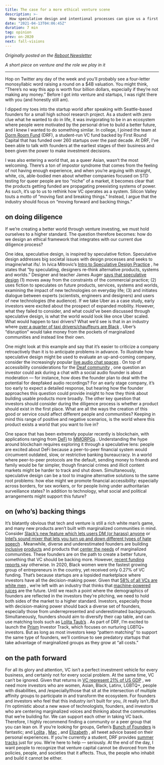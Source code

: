 ```yaml
---
title: The case for a more ethical venture scene
description: >-
  How speculative design and intentional processes can give us a first step for a better future
date: "2021-04-13T04:06:45Z"
duration: 7 min
tag: opinion
prev: on-2020
next: fall-visions
---
```


_Originally posted on the [Reboot Newsletter](https://reboothq.substack.com/p/venture)_

_A short piece on venture and the role we play in it_

---

Hop on Twitter any day of the week and you’ll probably see a four-letter monosyllabic word raising a round on a $4B valuation. You might think, “There’s no way this app is worth four billion dollars, especially if they’re not making any money.” Before I got into venture and startups, I was right there with you (and honestly still am).

I dipped my toes into the startup world after speaking with Seattle-based founders for a small high school research project. As a student with zero clue what he wanted to do in life, it was invigorating to be in an ecosystem where people were motivated by the personal drive to build a better future, and I knew I wanted to do something similar. In college, I joined the team at [Dorm Room Fund](http://dormroomfund.com/) (DRF), a student-run VC fund backed by First Round Capital that has funded over 260 startups over the past decade. At DRF, I’ve been able to talk with founders at the earliest stages of their business and been given the power to make investment decisions.

I was also entering a world that, as a queer Asian, wasn’t the most welcoming. There’s a ton of impostor syndrome that comes from the feeling of not having enough experience, and when you’re arguing with straight, white, cis, able-bodied men about whether companies focused on STD testing for queer people are too “niche” of a market, it becomes clear that the products getting funded are propagating preexisting systems of power.  
As such, it’s up to us to rethink how VC operates as a system. Silicon Valley touts a motto of “moving fast and breaking things.” Instead, I argue that the industry should focus on “moving forward and backing things.”

## on doing diligence

If we’re creating a better world through venture investing, we must hold ourselves to a higher standard. The question therefore becomes: how do we design an ethical framework that integrates with our current due diligence process?

One idea, speculative design, is inspired by speculative fiction. Speculative design addresses big societal issues with design processes and seeks to imagine/what ifs/. In Ivica Mitrovic’s [Intro to Speculative Design Practice](http://speculative.hr/en/introduction-to-speculative-design-practice/) , he states that “by speculating, designers re-think alternative products, systems and worlds.” Designer and teacher James Auger [says that speculative design](http://www.tandfonline.com/doi/abs/10.1080/14626268.2013.767276) (1) moves away from the constraints of the commercial practice; (2) uses fiction to speculates on future products, services, systems and worlds, examining the impact of new technologies on everyday life; (3) and initiates dialogue between experts (scientists, engineers and designers) and users of new technologies (the audience).
If we take Uber as a case study, early investors were excited about the prospect of expanded mobility. However, what they failed to consider, and what could’ve been discussed through speculative design, is what the world would look like once Uber scaled. What would happen to taxi drivers? What we’d see is that in an industry where [over a quarter of taxi drivers/chauffeurs are Black](https://datausa.io/profile/soc/taxi-drivers-chauffeurs#demographics) , Uber’s “disruption” would take money from the pockets of marginalized communities and instead line their own.

One might look at this example and say that it’s easier to criticize a company retroactively than it is to anticipate problems in advance. To illustrate how speculative design might be used to evaluate an up-and-coming company, consider the increasingly popular [live audio chat spaces](https://a16z.com/2020/12/07/social-strikes-back-audio/) . On top of accessibility considerations for the [Deaf community](https://limpingchicken.com/2021/01/29/liam-odell-clubhouse-vs-twitter-spaces-social-medias-move-towards-audio-and-what-this-means-for-deaf-people/) , one question an investor could ask during a chat with a social audio founder is about moderation — for instance, how does the founder plan to deal with the potential for deepfaked audio recordings? For an early stage company, it’s too early to expect a detailed response, but hearing how the founder approaches this question could provide insight to how they think about building usable products more broadly.
The other key question that investors should consider during the diligence process is whether a product should exist in the first place. What are all the ways the creation of this good or service could affect different people and communities? Keeping in mind this range of positive and negative scenarios, is the world where this product exists a world that you want to live in?

One space that has been extremely popular recently is blockchain, with applications ranging from [DeFi](https://fei.money/) to [MMORPGs](https://zkga.me/) . Understanding the hype around blockchain requires exploring it through a speculative lens: people are excited about DeFi because a peer-to-peer financial system would circumvent outdated, slow, or restrictive banking bureaucracy. In a world where peer-to-peer protocols are the default, sending money to friends and family would be far simpler, though financial crimes and illicit content markets might be harder to track and shut down. Simultaneously, speculative design can be a tool to imagine alternative solutions to the same root problems: how else might we promote financial accessibility: especially across borders, for sex workers, or for people living under authoritarian surveillance states? In addition to technology, what social and political arrangements might support this future?

## on (who’s) backing things

It’s blatantly obvious that tech and venture is still a rich white man’s game, and many new products aren’t built with marginalized communities in mind. Consider [Slack’s new feature which lets users DM (or harass) anyone](https://www.theverge.com/2021/3/24/22348126/slack-connect-direct-messaging-dm-company-feature) or [Intel’s sound mixer that lets you turn up and down different types of hate speech](https://www.theverge.com/2021/4/8/22373290/intel-bleep-ai-powered-abuse-toxicity-gaming-filters) . Meanwhile, diverse and underestimated founders are building [inclusive](https://healthyrootsdolls.com/) [products](https://joindaylight.com/) and products that [center the needs](https://www.folxhealth.com/) of marginalized communities. These founders are on the path to create a better future, something that VC should be backing more.
However, [recent funding reports ](https://allraise.org/assets/all-raise-annual-report-2020.pdf) say otherwise. In 2020, Black women were the fastest growing group of entrepreneurs in the country, yet received only 0.27% of VC funding. That’s because startups are a lopsided marketplace where investors have all the decision-making power. Given that [58% of all VCs are white men](https://www.forbes.com/sites/elizabethedwards/2021/02/24/check-your-stats-the-lack-of-diversity-in-venture-capital-is-worse-than-it-looks/) , we’re left with an industry that thinks that [machine-powered juices](https://www.theguardian.com/technology/2017/sep/01/juicero-silicon-valley-shutting-down) are the future.
Until we reach a point where the demographics of founders are reflected in the investors they’re pitching, we need to hold both sides of the market to a higher standard. Investors, especially those with decision-making power should back a diverse set of founders, especially those from underrepresented and underestimated backgrounds. Simultaneously, founders should aim to diversify their cap table, and can use matching tools such as [Lolita Taub’s](https://twitter.com/lolitataub/status/1392519437266432005) . As part of DRF, I’m excited to launch the [Prism](https://prism.dormroomfund.com/) Investor Track, which focuses on nurturing LGBTQ+ investors. But as long as most investors keep “pattern matching” to support the same type of founders, we’ll continue to see predatory startups that take advantage of marginalized groups as they grow at “all costs.”

## on the path forward

For all its glory and attention, VC isn’t a perfect investment vehicle for every business, and certainly not for every social problem. At the same time, VC can’t be ignored. Given that returns in [VC represent 21% of US GDP](https://www.brookings.edu/research/as-the-venture-capital-game-gets-bigger-the-midwest-keeps-missing-out/#footnote-1) , we need more investors who are women, Asian, Black, Latinx, LGBTQ+, people with disabilities, and /especially/those that sit at the intersection of multiple affinity groups to participate in and transform the ecosystem.
For founders and investors who feel that this industry isn’t built for you, /it really isn’t./But I’m optimistic about a new wave of technologists, founders, and investors who are centering marginalized voices and thinking about the communities that we’re building for. We can support each other in taking VC back. Therefore, I highly recommend finding a community or a peer group that you can lean on. If you’re looking for groups, Gefen’s [Bunch of Founders](https://bunchoffounders.com/) is fantastic; and [Lolita](https://twitter.com/lolitataub) , [Mac](https://twitter.com/macconwell?lang=en) , and [Elizabeth](https://twitter.com/dunkhippo33) , all tweet advice based on their personal experiences. If you’re currently a student, DRF provides [summer tracks](https://dormroomfund.com/opportunities) just for you. We’re here to help — seriously.
At the end of the day, I want people to recognize that venture capital cannot be divorced from the policies, people, and societies that it affects. Thus, the people who inhabit and build it cannot be either.
